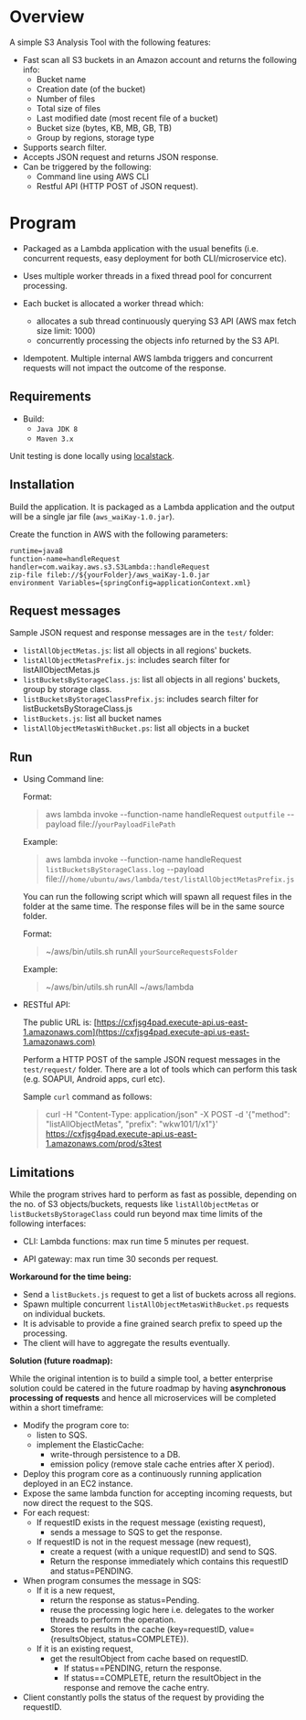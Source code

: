 # Overview

A simple S3 Analysis Tool with the following features:

* Fast scan all S3 buckets in an Amazon account and returns the following info:
	+ Bucket name
	+ Creation date (of the bucket)
	+ Number of files
	+ Total size of files
	+ Last modified date (most recent file of a bucket)
	+ Bucket size (bytes, KB, MB, GB, TB)
	+ Group by regions, storage type
* Supports search filter.
* Accepts JSON request and returns JSON response.
* Can be triggered by the following:
	+ Command line using AWS CLI
	+ Restful API (HTTP POST of JSON request).

# Program

* Packaged as a Lambda application with the usual benefits (i.e. concurrent requests, easy deployment for both CLI/microservice etc).

* Uses multiple worker threads in a fixed thread pool for concurrent processing.

* Each bucket is allocated a worker thread which:
	+ allocates a sub thread continuously querying S3 API (AWS max fetch size limit: 1000)  
	+ concurrently processing the objects info returned by the S3 API.

* Idempotent. Multiple internal AWS lambda triggers and concurrent requests will not impact the outcome of the response. 

## Requirements

* Build: 
	* `Java JDK 8`
	* `Maven 3.x`

Unit testing is done locally using [localstack](https://github.com/localstack/localstack).

## Installation

Build the application. It is packaged as a Lambda application and the output will be a single jar file (`aws_waiKay-1.0.jar`).

Create the function in AWS with the following parameters:

	runtime=java8
	function-name=handleRequest
	handler=com.waikay.aws.s3.S3Lambda::handleRequest
	zip-file fileb://${yourFolder}/aws_waiKay-1.0.jar
	environment Variables={springConfig=applicationContext.xml} 

## Request messages

Sample JSON request and response messages are in the `test/` folder:

* `listAllObjectMetas.js`: list all objects in all regions' buckets.
* `listAllObjectMetasPrefix.js`: includes search filter for listAllObjectMetas.js
* `listBucketsByStorageClass.js`: list all objects in all regions' buckets, group by storage class.
* `listBucketsByStorageClassPrefix.js`: includes search filter for listBucketsByStorageClass.js
* `listBuckets.js`: list all bucket names
* `listAllObjectMetasWithBucket.ps`: list all objects in a bucket

## Run

* Using Command line:

	Format: 
	>aws lambda invoke --function-name handleRequest `outputfile` --payload file://`yourPayloadFilePath`

	Example: 
	>aws lambda invoke --function-name handleRequest `listBucketsByStorageClass.log` --payload file://`/home/ubuntu/aws/lambda/test/listAllObjectMetasPrefix.js`

	You can run the following script which will spawn all request files in the folder at the same time. The response files will be in the same source folder. 

	Format:
	>~/aws/bin/utils.sh runAll `yourSourceRequestsFolder`
	
	Example:
	>~/aws/bin/utils.sh runAll ~/aws/lambda

* RESTful API:

	The public URL is: [https://cxfjsg4pad.execute-api.us-east-1.amazonaws.com](https://cxfjsg4pad.execute-api.us-east-1.amazonaws.com)

	Perform a HTTP POST of the sample JSON request messages in the `test/request/` folder. There are a lot of tools which can perform this task (e.g. SOAPUI, Android apps, curl etc). 

	Sample `curl` command as follows:

	>curl -H "Content-Type: application/json" -X POST -d '{"method": "listAllObjectMetas", "prefix": "wkw101/1/x1"}' https://cxfjsg4pad.execute-api.us-east-1.amazonaws.com/prod/s3test

## Limitations

While the program strives hard to perform as fast as possible, depending on the no. of S3 objects/buckets,  requests like `listAllObjectMetas` or `listBucketsByStorageClass` could run beyond max time limits of the following interfaces:
 
* CLI: Lambda functions: max run time 5 minutes per request. 

* API gateway: max run time 30 seconds per request. 

**Workaround for the time being:**

* Send a `listBuckets.js` request to get a list of buckets across all regions.
* Spawn multiple concurrent `listAllObjectMetasWithBucket.ps` requests on individual buckets. 
* It is advisable to provide a fine grained search prefix to speed up the processing.  
* The client will have to aggregate the results eventually.

**Solution (future roadmap):**

While the original intention is to build a simple tool, a better enterprise solution could be catered in the future roadmap by having **asynchronous processing of requests** and hence all microservices will be completed within a short timeframe:

*  Modify the program core to:
	*  listen to SQS.
	*  implement the ElasticCache:
		+ write-through persistence to a DB.
		+ emission policy (remove stale cache entries after X period).
*  Deploy this program core as a continuously running application deployed in an EC2 instance.
*  Expose the same lambda function for accepting incoming requests, but now direct the request to the SQS.
*  For each request:
	*  If requestID exists in the request message (existing request), 
		+ sends a message to SQS to get the response.
	*  If requestID is not in the request message (new request), 
		+ create a request (with a unique requestID) and send to SQS. 
		+ Return the response immediately which contains this requestID and status=PENDING.
* When program consumes the message in SQS:
	*  If it is a new request, 
		+ return the response as status=Pending.
		+ reuse the processing logic here i.e. delegates to the worker threads to perform the operation. 
		+ Stores the results in the cache (key=requestID, value={resultsObject, status=COMPLETE}).
	*  If it is an existing request, 
		+ get the resultObject from cache based on requestID. 
			+ If status==PENDING, return the response.
			+ If status==COMPLETE, return the resultObject in the response and remove the cache entry.
* Client constantly polls the status of the request by providing the requestID.
